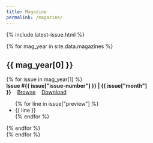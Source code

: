 ```yaml
---
title: Magazine
permalink: /magazine/
---
```


{% include latest-issue.html %}

{% for mag_year in site.data.magazines %}
## {{ mag_year[0] }}
<div class="magazine-thumbnails" markdown=1>
{% for issue in mag_year[1] %}
<div markdown=1>
<strong>Issue #{{ issue["issue-number"] }} | {{ issue["month"] }}</strong>&nbsp;&nbsp;&nbsp;&nbsp;<a class="magazine-thumbnail-item" href="{{issue["permalink"]}}">Browse</a>&nbsp;&nbsp;&nbsp;&nbsp;<a class="magazine-thumbnail-item" target="_blank" href="{{issue["download"]}}">Download</a>
<ul>
{% for line in issue["preview"] %}
<li>{{ line }}</li>
{% endfor %}
</ul>

</div>
{% endfor %}
</div>
{% endfor %}
